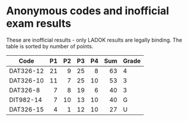 # Anonymous codes and inofficial exam results

These are inofficial results - only LADOK results are legally binding.
The table is sorted by number of points.

| Code      | P1 | P2 | P3 | P4 | Sum | Grade |
| --------- | --:| --:| --:| --:| ---:| ----- |
| DAT326-12 | 21 |  9 | 25 |  8 |  63 | 4     |
| DAT326-10 | 11 |  7 | 25 | 10 |  53 | 3     |
| DAT326-8  |  7 |  8 | 19 |  6 |  40 | 3     |
| DIT982-14 |  7 | 10 | 13 | 10 |  40 | G     |
| DAT326-15 |  4 |  1 | 12 | 10 |  27 | U     |
